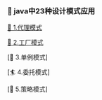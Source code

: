 ### 🌼 java中23种设计模式应用


[🦋 1.代理模式](https://github.com/tantaizhijun/DesignPattern23/tree/master/src/com/DesignPattern23/proxy)

[🍒 2.工厂模式](https://github.com/tantaizhijun/DesignPattern23/tree/master/src/com/DesignPattern23/factory)

[🌴 3.单例模式]

[🏄 4.委托模式]

[🏇 5.策略模式]

